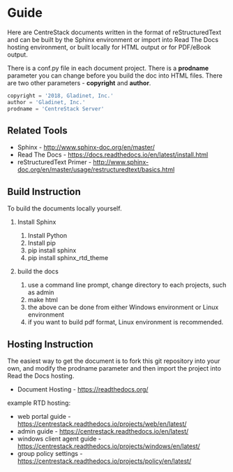 # Guide

Here are CentreStack documents written in the format of reStructuredText and can be built by the Sphinx environment or import
into Read The Docs hosting environment, or built locally for HTML output or for PDF/eBook output.

There is a conf.py file in each document project. There is a **prodname** parameter you can change before you build the doc into HTML files. There are two other parameters - **copyright** and **author**.

```python
copyright = '2018, Gladinet, Inc.'
author = 'Gladinet, Inc.'
prodname = 'CentreStack Server'
```

## Related Tools

* Sphinx - http://www.sphinx-doc.org/en/master/
* Read The Docs - https://docs.readthedocs.io/en/latest/install.html
* reStructuredText Primer - http://www.sphinx-doc.org/en/master/usage/restructuredtext/basics.html

## Build Instruction

To build the documents locally yourself.
1. Install Sphinx

    1. Install Python
    1. Install pip
    1. pip install sphinx
    1. pip install sphinx_rtd_theme
    
1. build the docs

    1. use a command line prompt, change directory to each projects, such as admin
    1. make html
    1. the above can be done from either Windows environment or Linux environment
    1. if you want to build pdf format, Linux environment is recommended.
    
## Hosting Instruction

The easiest way to get the document is to fork this git repository into your own, and modify the prodname parameter and then import 
the project into Read the Docs hosting.

* Document Hosting - https://readthedocs.org/

example RTD hosting:

* web portal guide - https://centrestack.readthedocs.io/projects/web/en/latest/
* admin guide - https://centrestack.readthedocs.io/en/latest/
* windows client agent guide - https://centrestack.readthedocs.io/projects/windows/en/latest/
* group policy settings - https://centrestack.readthedocs.io/projects/policy/en/latest/
    
